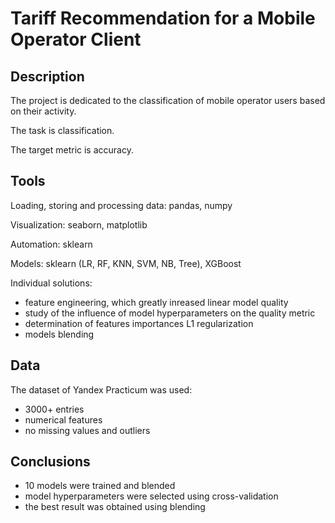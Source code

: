 # Tariff Recommendation for a Mobile Operator Client

## Description

The project is dedicated to the classification of mobile operator users based on their activity.

The task is classification.

The target metric is accuracy.

## Tools

Loading, storing and processing data: pandas, numpy

Visualization: seaborn, matplotlib

Automation: sklearn

Models: sklearn (LR, RF, KNN, SVM, NB, Tree), XGBoost

Individual solutions:

- feature engineering, which greatly inreased linear model quality
- study of the influence of model hyperparameters on the quality metric
- determination of features importances L1 regularization
- models blending

## Data

The dataset of Yandex Practicum was used:

- 3000+ entries
- numerical features
- no missing values and outliers

## Conclusions

- 10 models were trained and blended
- model hyperparameters were selected using cross-validation
- the best result was obtained using blending